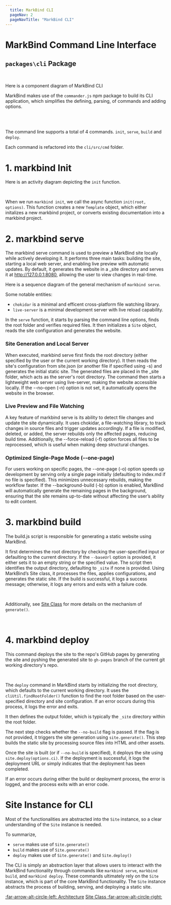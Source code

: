```yaml
---
  title: MarkBind CLI
  pageNav: 2
  pageNavTitle: "MarkBind CLI"
--- 
```



# MarkBind Command Line Interface

## `packages\cli` Package

<br>

Here is a component diagram of MarkBind CLI

<box type="tip">

MarkBind makes use of the `commander.js` npm package to build its CLI application, which simplifies the defining, parsing, of commands and adding options. 

</box>

<puml src="{{ baseUrl }}/diagrams/cli/markbind_cli.puml" width=900 />


<br> <br>

The command line supports a total of 4 commands. `init`, `serve`, `build` and `deploy`.

Each command is refactored into the `cli/src/cmd` folder.

# 1. markbind Init

Here is an activity diagram depicting the `init` function. 

<panel header="Activity Diagram - markbind init">

<puml src="{{ baseUrl }}/diagrams/cli/init.puml" width=900 />

</panel>

<br>

When we run `markbind init`, we call the async function `init(root, options)`. This function creates a new `Template` object, which either initalizes a new markbind project, or converts existing documentation into a markbind project.


<box type="info">
  <panel header="Template Class - Site">
  <include src="{{baseUrl}}/contents//core/template.md">
  </panel>
</box>

# 2. markbind serve

The markbind serve command is used to preview a MarkBind site locally while actively developing it. It performs three main tasks: building the site, starting a local web server, and enabling live preview with automatic updates. By default, it generates the website in a _site directory and serves it at http://127.0.0.1:8080, allowing the user to view changes in real-time.  

Here is a sequence diagram of the general mechanism of `markbind serve`.

<puml src="{{ baseUrl }}/diagrams/cli/serve.puml" width=900 />

Some notable entities:
* `chokidar` is a minimal and efficent cross-platform file watching library.
* `live-server` is a minimal development server with live reload capability.

In the `serve` function, it starts by parsing the command line options, finds the root folder and verifies required files. 
It then initializes a  `Site` object, reads the site configuration and generates the website. 

### Site Generation and Local Server  
When executed, markbind serve first finds the root directory (either specified by the user or the current working directory). It then reads the site's configuration from site.json (or another file if specified using -s) and generates the initial static site. The generated files are placed in the _site folder, which acts as the server's root directory. The command then starts a lightweight web server using live-server, making the website accessible locally. If the --no-open (-n) option is not set, it automatically opens the website in the browser.  

### Live Preview and File Watching  
A key feature of markbind serve is its ability to detect file changes and update the site dynamically. It uses chokidar, a file-watching library, to track changes in source files and trigger updates accordingly. If a file is modified, deleted, or added, the server rebuilds only the affected pages, reducing build time. Additionally, the --force-reload (-f) option forces all files to be reprocessed, which is useful when making deep structural changes.  

### Optimized Single-Page Mode (--one-page)  
For users working on specific pages, the --one-page (-o) option speeds up development by serving only a single page initially (defaulting to index.md if no file is specified). This minimizes unnecessary rebuilds, making the workflow faster. If the --background-build (-b) option is enabled, MarkBind will automatically generate the remaining pages in the background, ensuring that the site remains up-to-date without affecting the user’s ability to edit content.  

# 3. markbind build

The build.js script is responsible for generating a static website using MarkBind. 

It first determines the root directory by checking the user-specified input or defaulting to the current directory. If the `--baseUrl` option is provided, it either sets it to an empty string or the specified value. The script then identifies the output directory, defaulting to `_site` if none is provided. Using MarkBind’s Site class, it processes the files, applies configurations, and generates the static site. If the build is successful, it logs a success message; otherwise, it logs any errors and exits with a failure code.

<panel header="Activity Diagram - markbind build">

<puml src="{{ baseUrl }}/diagrams/cli/build.puml" width=900 />

</panel>

<br>

Additionally, see [Site Class](./core/site_class.md) for more details on the mechanism of `generate()`.

<panel header="Activity Diagram - site.generate">

<puml src="{{ baseUrl }}/diagrams/site/site_generate.puml" width=900 />

</panel>


<br>

# 4. markbind deploy

This command deploys the site to the repo's GitHub pages by generating the site and pyshing the generated site to `gh-pages` branch of the current git working directory's repo.


<panel header="Activity Diagram - markbind deploy">

<puml src="{{ baseUrl }}/diagrams/cli/deploy.puml" width=900 />

</panel>

<panel header="Sequence Diagram - markbind deploy">

<puml src="{{ baseUrl }}/diagrams/site/deploy.puml" width=500 />

</panel>

<br>

The `deploy` command in MarkBind starts by initializing the root directory, which defaults to the current working directory. It uses the `cliUtil.findRootFolder()` function to find the root folder based on the user-specified directory and site configuration. If an error occurs during this process, it logs the error and exits.

It then defines the output folder, which is typically the `_site` directory within the root folder.

The next step checks whether the `--no-build` flag is passed. If the flag is not provided, it triggers the site generation using `site.generate()`. This step builds the static site by processing source files into HTML and other assets.

Once the site is built (or if `--no-build` is specified), it deploys the site using `site.deploy(options.ci)`. If the deployment is successful, it logs the deployment URL or simply indicates that the deployment has been completed.

If an error occurs during either the build or deployment process, the error is logged, and the process exits with an error code.

# Site Instance for CLI

Most of the functionalities are abstracted into the `Site` instance, so a clear understanding of the `Site` instance is needed.

To summarize, 
* `serve` makes use of `Site.generate()`
* `build` makes use of `Site.generate()`
* `deploy` makes use of `Site.generate()` and `Site.deploy()`

The CLI is simply an abstraction layer that allows users to interact with the MarkBind functionality through commands like `markbind serve`, `markbind build`, and `markbind deploy`. These commands ultimately rely on the `Site` instance, which is part of the core MarkBind functionality. The `Site` instance abstracts the process of building, serving, and deploying a static site.


<div class="clearfix">
  <span class="float-start"><a class="btn btn-light" href="./architecture.html"><md>:far-arrow-alt-circle-left: Architecture</md></a>
  </span>
  <span class="float-end"><a class="btn btn-light" href="./core/site_class.html">
    <md> Site Class :far-arrow-alt-circle-right: </md>
    </a>
  </span>
</div>

<br>